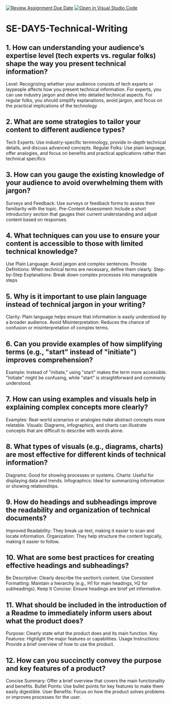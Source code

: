 [![Review Assignment Due Date](https://classroom.github.com/assets/deadline-readme-button-22041afd0340ce965d47ae6ef1cefeee28c7c493a6346c4f15d667ab976d596c.svg)](https://classroom.github.com/a/zsAR-pyY)
[![Open in Visual Studio Code](https://classroom.github.com/assets/open-in-vscode-2e0aaae1b6195c2367325f4f02e2d04e9abb55f0b24a779b69b11b9e10269abc.svg)](https://classroom.github.com/online_ide?assignment_repo_id=15818407&assignment_repo_type=AssignmentRepo)
# SE-DAY5-Technical-Writing
## 1. How can understanding your audience’s expertise level (tech experts vs. regular folks) shape the way you present technical information?


Level: Recognizing whether your audience consists of tech experts or laypeople affects how you present technical information. For experts, you can use industry jargon and delve into detailed technical aspects. For regular folks, you should simplify explanations, avoid jargon, and focus on the practical implications of the technology


## 2. What are some strategies to tailor your content to different audience types?



Tech Experts: Use industry-specific terminology, provide in-depth technical details, and discuss advanced concepts.
Regular Folks: Use plain language, offer analogies, and focus on benefits and practical applications rather than technical specifics


## 3. How can you gauge the existing knowledge of your audience to avoid overwhelming them with jargon?


Surveys and Feedback: Use surveys or feedback forms to assess their familiarity with the topic.
Pre-Content Assessment: Include a short introductory section that gauges their current understanding and adjust content based on responses.



## 4. What techniques can you use to ensure your content is accessible to those with limited technical knowledge?

Use Plain Language: Avoid jargon and complex sentences.
Provide Definitions: When technical terms are necessary, define them clearly.
Step-by-Step Explanations: Break down complex processes into manageable steps




## 5. Why is it important to use plain language instead of technical jargon in your writing?


Clarity: Plain language helps ensure that information is easily understood by a broader audience.
Avoid Misinterpretation: Reduces the chance of confusion or misinterpretation of complex terms.



## 6. Can you provide examples of how simplifying terms (e.g., "start" instead of "initiate") improves comprehension?


Example: Instead of "initiate," using "start" makes the term more accessible. "Initiate" might be confusing, while "start" is straightforward and commonly understood.


## 7. How can using examples and visuals help in explaining complex concepts more clearly?

Examples: Real-world scenarios or analogies make abstract concepts more relatable.
Visuals: Diagrams, infographics, and charts can illustrate concepts that are difficult to describe with words alone.



## 8. What types of visuals (e.g., diagrams, charts) are most effective for different kinds of technical information?

Diagrams: Good for showing processes or systems.
Charts: Useful for displaying data and trends.
Infographics: Ideal for summarizing information or showing relationships.


## 9. How do headings and subheadings improve the readability and organization of technical documents?


Improved Readability: They break up text, making it easier to scan and locate information.
Organization: They help structure the content logically, making it easier to follow.



## 10. What are some best practices for creating effective headings and subheadings?



Be Descriptive: Clearly describe the section’s content.
Use Consistent Formatting: Maintain a hierarchy (e.g., H1 for main headings, H2 for subheadings).
Keep It Concise: Ensure headings are brief yet informative.


## 11. What should be included in the introduction of a Readme to immediately inform users about what the product does?



Purpose: Clearly state what the product does and its main function.
Key Features: Highlight the major features or capabilities.
Usage Instructions: Provide a brief overview of how to use the product.


## 12. How can you succinctly convey the purpose and key features of a product?

Concise Summary: Offer a brief overview that covers the main functionality and benefits.
Bullet Points: Use bullet points for key features to make them easily digestible.
User Benefits: Focus on how the product solves problems or improves processes for the user.



